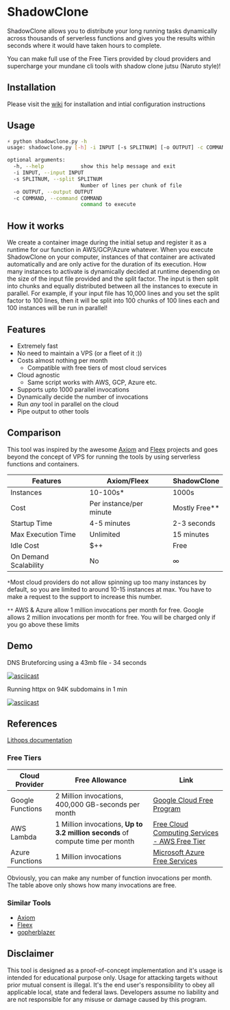 # ShadowClone
ShadowClone allows you to  distribute your long running tasks dynamically across thousands of serverless functions and gives you the results within seconds where it would have taken hours to complete.

You can make full use of the Free Tiers provided by cloud providers and supercharge your mundane cli tools with shadow clone jutsu (Naruto style)!

## Installation
Please visit the [wiki](https://github.com/fyoorer/ShadowClone/wiki) for installation and intial configuration instructions

## Usage
```bash
⚡ python shadowclone.py -h
usage: shadowclone.py [-h] -i INPUT [-s SPLITNUM] [-o OUTPUT] -c COMMAND

optional arguments:
  -h, --help            show this help message and exit
  -i INPUT, --input INPUT
  -s SPLITNUM, --split SPLITNUM
                        Number of lines per chunk of file
  -o OUTPUT, --output OUTPUT
  -c COMMAND, --command COMMAND
                        command to execute

```

## How it works
We create a container image during the initial setup and register it as a runtime for our function in AWS/GCP/Azure whatever. When you execute ShadowClone on your computer,  instances of that container are activated automatically and are only active for the duration of its execution. How many instances to activate is dynamically decided at runtime depending on the size of the input file provided and the split factor. The input is then split into chunks and equally distributed between all the instances to execute in parallel. For example, if your input file has 10,000 lines and you set the split factor to 100 lines, then it will be split into 100 chunks of 100 lines each and 100 instances will be run in parallel! 

## Features
- Extremely fast
- No need to maintain a VPS (or a fleet of it :)) 
- Costs almost nothing per month
	- Compatible with free tiers of most cloud services
- Cloud agnostic 
	- Same script works with AWS, GCP, Azure etc.
- Supports upto 1000 parallel invocations
- Dynamically decide the number of invocations
- Run *any* tool in parallel on the cloud
- Pipe output to other tools 

## Comparison
This tool was inspired by the awesome [Axiom](https://github.com/pry0cc/axiom) and [Fleex](https://github.com/FleexSecurity/fleex) projects and goes beyond the concept of VPS for running the tools by using serverless functions and containers. 

| Features              | Axiom/Fleex             | ShadowClone   |
| --------------------- | ----------------------- | ------------- |
| Instances             | 10-100s*                 | 1000s         |
| Cost                  | Per instance/per minute | Mostly Free** |
| Startup Time          | 4-5 minutes             | 2-3 seconds   |
| Max Execution Time	| Unlimited		  | 15 minutes    |
| Idle Cost                 | $++                     | Free          |
| On Demand Scalability | No                      |        ∞        |

`*`Most cloud providers do not allow spinning up too many instances by default, so you are limited to around 10-15 instances at max. You have to make a request to the support to increase this number. 

`**` AWS & Azure allow 1 million invocations per month for free. Google allows 2 million invocations per month for free. You will be charged only if you go above these limits


## Demo
DNS Bruteforcing using a 43mb file - 34 seconds

[![asciicast](https://asciinema.org/a/lISleX6xohoiEx8N7PozjySEq.svg)](https://asciinema.org/a/lISleX6xohoiEx8N7PozjySEq)

Running httpx on 94K subdomains in 1 min

[![asciicast](https://asciinema.org/a/GSwuqyd9X4JfXGlqQEFiDdefi.svg)](https://asciinema.org/a/GSwuqyd9X4JfXGlqQEFiDdefi)

## References
[Lithops documentation](https://lithops-cloud.github.io/docs/index.html)


### Free Tiers

| Cloud Provider   | Free Allowance                                                                       | Link                                                                                           |
| ---------------- | ------------------------------------------------------------------------------- | ---------------------------------------------------------------------------------------------- |
| Google Functions | 2 Million invocations, 400,000 GB-seconds per month                             | [Google Cloud Free Program](https://cloud.google.com/free/docs/gcp-free-tier/#cloud-functions) |
| AWS  Lambda      | 1 Million invocations,  **Up to 3.2 million seconds** of compute time per month | [Free Cloud Computing Services - AWS Free Tier](https://aws.amazon.com/free/)                  |
| Azure Functions  | 1 Million   invocations                                                         | [Microsoft Azure Free Services](https://azure.microsoft.com/en-ca/free/)                                                                                               |

Obviously, you can make any number of function invocations per month. The table above only shows how many invocations are free.

### Similar Tools
- [Axiom](https://github.com/pry0cc/axiom)
- [Fleex](https://github.com/FleexSecurity/fleex)
- [gopherblazer](https://github.com/0xdevalias/gopherblazer)

## Disclaimer
This tool is designed as a proof-of-concept implementation and it's usage is intended for educational purpose only. Usage
for attacking targets without prior mutual consent is illegal. It's the end user's responsibility to obey all applicable local, state and federal laws. Developers assume no liability and are not responsible for any misuse or damage caused by this program. 
